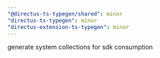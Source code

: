 ```yaml
---
"@directus-ts-typegen/shared": minor
"directus-ts-typegen": minor
"directus-extension-ts-typegen": minor
---
```


generate system collections for sdk consumption
